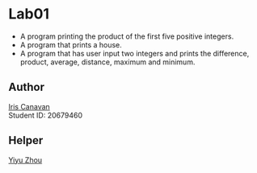 # Lab01

- A program printing the product of the first five positive integers.
- A program that prints a house.
- A program that has user input two integers and prints the difference, product,
  average, distance, maximum and minimum.

## Author

[Iris Canavan](https://github.com/iriscanavan)\
Student ID: 20679460

## Helper

[Yiyu Zhou](https://github.com/yzhou216)
